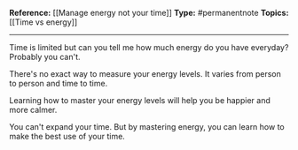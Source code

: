 **Reference:** [[Manage energy not your time]]
**Type:** #permanentnote 
**Topics:** [[Time vs energy]]

----
Time is limited but can you tell me how much energy do you have everyday? Probably you can't.

There's no exact way to measure your energy levels. It varies from person to person and time to time.

Learning how to master your energy levels will help you be happier and more calmer.

You can't expand your time. But by mastering energy, you can learn how to make the best use of your time.
